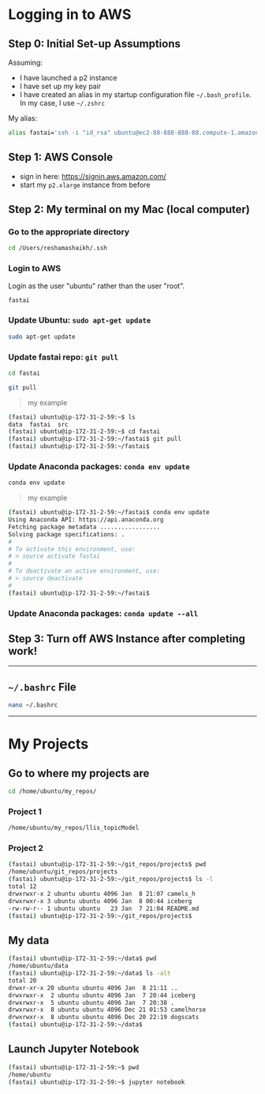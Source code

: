 # Logging in to AWS

## Step 0:  Initial Set-up Assumptions
Assuming:  
- I have launched a p2 instance
- I have set up my key pair
- I have created an alias in my startup configuration file  `~/.bash_profile`.  In my case, I use `~/.zshrc`

My alias:  
```bash
alias fastai='ssh -i "id_rsa" ubuntu@ec2-88-888-888-88.compute-1.amazonaws.com -L8888:localhost:8888'
```

## Step 1:  AWS Console
- sign in here:  https://signin.aws.amazon.com/
- start my `p2.xlarge` instance from before

## Step 2:  My terminal on my Mac (local computer)

### Go to the appropriate directory
```bash
cd /Users/reshamashaikh/.ssh
```
### Login to AWS
Login as the user "ubuntu" rather than the user "root".

```bash
fastai
```

### Update Ubuntu: `sudo apt-get update`
```bash
sudo apt-get update
```

### Update fastai repo:  `git pull` 
```bash
cd fastai
```
```bash
git pull
```
>my example
```bash
(fastai) ubuntu@ip-172-31-2-59:~$ ls
data  fastai  src
(fastai) ubuntu@ip-172-31-2-59:~$ cd fastai
(fastai) ubuntu@ip-172-31-2-59:~/fastai$ git pull
(fastai) ubuntu@ip-172-31-2-59:~/fastai$
```
### Update Anaconda packages:  `conda env update`
```bash
conda env update
```
>my example
```bash
(fastai) ubuntu@ip-172-31-2-59:~/fastai$ conda env update
Using Anaconda API: https://api.anaconda.org
Fetching package metadata .................
Solving package specifications: .
#
# To activate this environment, use:
# > source activate fastai
#
# To deactivate an active environment, use:
# > source deactivate
#
(fastai) ubuntu@ip-172-31-2-59:~/fastai$
```
### Update Anaconda packages:  `conda update --all`


## Step 3:  Turn off AWS Instance after completing work!

---
## `~/.bashrc` File
```bash
nano ~/.bashrc
```


---
# My Projects

## Go to where my projects are
```bash
cd /home/ubuntu/my_repos/
```

### Project 1
```bash
/home/ubuntu/my_repos/llis_topicModel
```

### Project 2 
```bash
(fastai) ubuntu@ip-172-31-2-59:~/git_repos/projects$ pwd 
/home/ubuntu/git_repos/projects
(fastai) ubuntu@ip-172-31-2-59:~/git_repos/projects$ ls -l
total 12
drwxrwxr-x 2 ubuntu ubuntu 4096 Jan  8 21:07 camels_h
drwxrwxr-x 3 ubuntu ubuntu 4096 Jan  8 00:44 iceberg
-rw-rw-r-- 1 ubuntu ubuntu   23 Jan  7 21:04 README.md
(fastai) ubuntu@ip-172-31-2-59:~/git_repos/projects$ 
```

## My data
```bash
(fastai) ubuntu@ip-172-31-2-59:~/data$ pwd
/home/ubuntu/data
(fastai) ubuntu@ip-172-31-2-59:~/data$ ls -alt
total 20
drwxr-xr-x 20 ubuntu ubuntu 4096 Jan  8 21:11 ..
drwxrwxr-x  2 ubuntu ubuntu 4096 Jan  7 20:44 iceberg
drwxrwxr-x  5 ubuntu ubuntu 4096 Jan  7 20:38 .
drwxrwxr-x  8 ubuntu ubuntu 4096 Dec 21 01:53 camelhorse
drwxrwxr-x  8 ubuntu ubuntu 4096 Dec 20 22:19 dogscats
(fastai) ubuntu@ip-172-31-2-59:~/data$ 
```

## Launch Jupyter Notebook
```bash
(fastai) ubuntu@ip-172-31-2-59:~$ pwd
/home/ubuntu
(fastai) ubuntu@ip-172-31-2-59:~$ jupyter notebook
```


